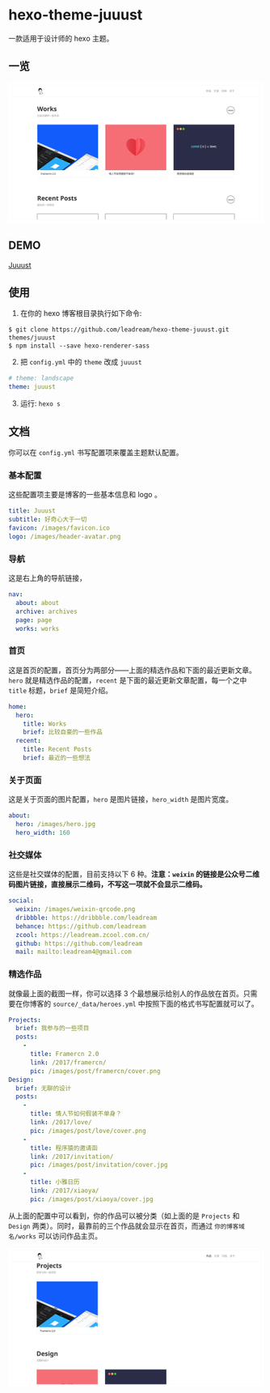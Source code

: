 # hexo-theme-juuust

一款适用于设计师的 hexo 主题。

## 一览
![Juuust](./screenshot.png)

## DEMO
[Juuust](http://juuust.com)

## 使用
1. 在你的 hexo 博客根目录执行如下命令:
```git
$ git clone https://github.com/leadream/hexo-theme-juuust.git themes/juuust
$ npm install --save hexo-renderer-sass
```

2. 把 `config.yml` 中的 `theme` 改成 `juuust`
```yml
# theme: landscape
theme: juuust
```

3. 运行: `hexo s`

## 文档
你可以在 `config.yml` 书写配置项来覆盖主题默认配置。

### 基本配置
这些配置项主要是博客的一些基本信息和 logo 。
```yml
title: Juuust
subtitle: 好奇心大于一切
favicon: /images/favicon.ico
logo: /images/header-avatar.png
```

### 导航
这是右上角的导航链接，
```yml
nav:
  about: about
  archive: archives
  page: page
  works: works
```

### 首页
这是首页的配置，首页分为两部分——上面的精选作品和下面的最近更新文章。`hero` 就是精选作品的配置，`recent` 是下面的最近更新文章配置，每一个之中 `title` 标题，`brief` 是简短介绍。
```yml
home:
  hero:
    title: Works
    brief: 比较自豪的一些作品
  recent:
    title: Recent Posts
    brief: 最近的一些想法
```

### 关于页面
这是关于页面的图片配置，`hero` 是图片链接，`hero_width` 是图片宽度。
```yml
about:
  hero: /images/hero.jpg
  hero_width: 160
```

### 社交媒体
这些是社交媒体的配置，目前支持以下 6 种。**注意：`weixin` 的链接是公众号二维码图片链接，直接展示二维码，不写这一项就不会显示二维码。**
```yml
social:
  weixin: /images/weixin-qrcode.png
  dribbble: https://dribbble.com/leadream
  behance: https://github.com/leadream
  zcool: https://leadream.zcool.com.cn/
  github: https://github.com/leadream
  mail: mailto:leadream4@gmail.com
```

### 精选作品
就像最上面的截图一样，你可以选择 3 个最想展示给别人的作品放在首页。只需要在你博客的 `source/_data/heroes.yml` 中按照下面的格式书写配置就可以了。

```yml
Projects:
  brief: 我参与的一些项目
  posts:
    -
      title: Framercn 2.0
      link: /2017/framercn/
      pic: /images/post/framercn/cover.png
Design:
  brief: 无聊的设计
  posts:
    -
      title: 情人节如何假装不单身？
      link: /2017/love/
      pic: /images/post/love/cover.png
    -
      title: 程序猿的邀请函
      link: /2017/invitation/
      pic: /images/post/invitation/cover.jpg
    -
      title: 小雅日历
      link: /2017/xiaoya/
      pic: /images/post/xiaoya/cover.jpg
```

从上面的配置中可以看到，你的作品可以被分类（如上面的是 `Projects` 和 `Design` 两类）。同时，最靠前的三个作品就会显示在首页，而通过 `你的博客域名/works` 可以访问作品主页。

![Juuust](./works.png)
